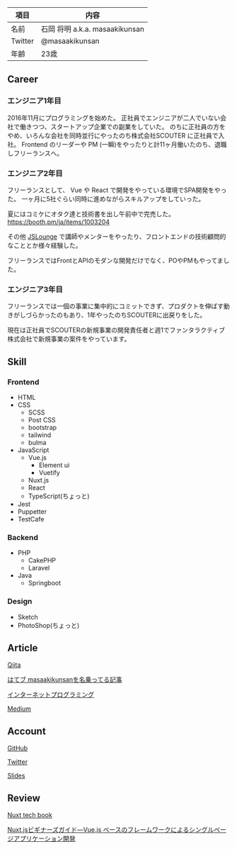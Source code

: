 |項目|内容|
| --- | --- |
|名前|石岡 将明 a.k.a. masaakikunsan|
|Twitter|@masaakikunsan|
|年齢|23歳|

## Career

### エンジニア1年目

2016年11月にプログラミングを始めた。
正社員でエンジニアが二人でいない会社で働きつつ、スタートアップ企業での副業をしていた。
のちに正社員の方をやめ、いろんな会社を同時並行にやったのち株式会社SCOUTER に正社員で入社。
Frontend のリーダーや PM (一瞬)をやったりと計11ヶ月働いたのち、退職しフリーランスへ。

### エンジニア2年目

フリーランスとして、 Vue や React で開発をやっている環境でSPA開発をやった。
一ヶ月に5社ぐらい同時に進めながらスキルアップをしていった。

夏にはコミケにオタク達と技術書を出し午前中で完売した。
https://booth.pm/ja/items/1003204

その他 [JSLounge](https://jslounge.connpass.com/) で講師やメンターをやったり、フロントエンドの技術顧問的なこととか様々経験した。

フリーランスではFrontとAPIのモダンな開発だけでなく、POやPMもやってました。


### エンジニア3年目

フリーランスでは一個の事業に集中的にコミットできず、プロダクトを伸ばす動きがしづらかったのもあり、1年やったのちSCOUTERに出戻りをした。

現在は正社員でSCOUTERの新規事業の開発責任者と週1でファンタラクティブ株式会社で新規事業の案件をやっています。

## Skill

### Frontend

- HTML
- CSS
  - SCSS
  - Post CSS
  - bootstrap
  - tailwind
  - bulma
- JavaScript
  - Vue.js
    - Element ui
    - Vuetify
  - Nuxt.js
  - React
  - TypeScript(ちょっと)
- Jest
- Puppetter
- TestCafe

### Backend

- PHP
    - CakePHP
    - Laravel
- Java
    - Springboot

### Design

- Sketch
- PhotoShop(ちょっと)

## Article

[Qiita](https://qiita.com/masaakikunsan)

[はてブ masaakikunsanを名乗ってる記事](https://techblog.scouter.co.jp/)

[インターネットプログラミング](https://booth.pm/ja/items/1003204)

[Medium](https://medium.com/fabric-tokyo-engineering/nuxt-js-tailwind-css-%E3%81%A7%E7%88%86%E9%80%9F%E3%82%B3%E3%83%BC%E3%83%9D%E3%83%AC%E3%83%BC%E3%83%88%E3%82%B5%E3%82%A4%E3%83%88%E4%BD%9C%E6%88%90-da2564d73f90)

## Account

[GitHub](https://github.com/masaakikunsan)

[Twitter](https://twitter.com/masaakikunsan)

[Slides](https://slides.com/masaakikunsan)


## Review

[Nuxt tech book](https://potato4d.booth.pm/items/824745)

[Nuxt.jsビギナーズガイド―Vue.js ベースのフレームワークによるシングルページアプリケーション開発](https://www.amazon.co.jp/Nuxt-js%E3%83%93%E3%82%AE%E3%83%8A%E3%83%BC%E3%82%BA%E3%82%AC%E3%82%A4%E3%83%89%E2%80%95Vue-js-%E3%83%99%E3%83%BC%E3%82%B9%E3%81%AE%E3%83%95%E3%83%AC%E3%83%BC%E3%83%A0%E3%83%AF%E3%83%BC%E3%82%AF%E3%81%AB%E3%82%88%E3%82%8B%E3%82%B7%E3%83%B3%E3%82%B0%E3%83%AB%E3%83%9A%E3%83%BC%E3%82%B8%E3%82%A2%E3%83%97%E3%83%AA%E3%82%B1%E3%83%BC%E3%82%B7%E3%83%A7%E3%83%B3%E9%96%8B%E7%99%BA-%E8%8A%B1%E8%B0%B7-%E6%8B%93%E7%A3%A8/dp/4863542569/ref=sr_1_1?__mk_ja_JP=%E3%82%AB%E3%82%BF%E3%82%AB%E3%83%8A&keywords=Nuxt&qid=1561098808&s=gateway&sr=8-1)
